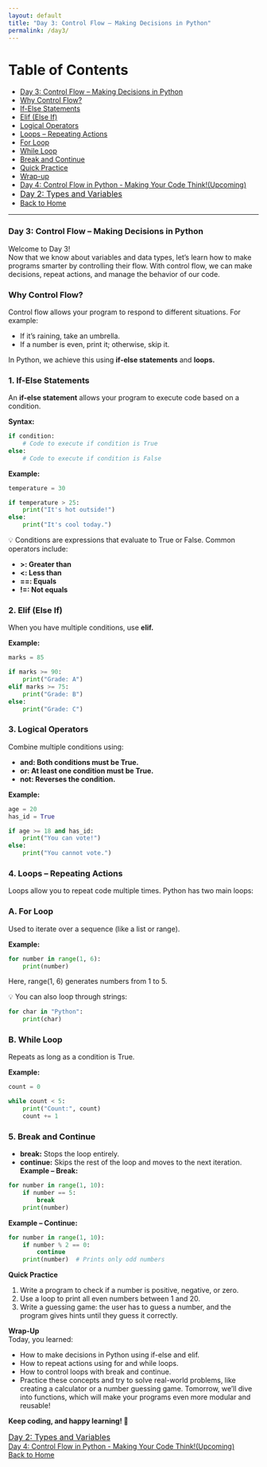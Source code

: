 ```yaml
---
layout: default
title: "Day 3: Control Flow – Making Decisions in Python"
permalink: /day3/
---
```


# Table of Contents
- [Day 3: Control Flow – Making Decisions in Python](#Control-Flow)
- [Why Control Flow?](#Why-Control-Flow)
- [If-Else Statements](#If-Else)
- [Elif (Else If)](#Else-If)
- [Logical Operators](#Logical-Operators)
- [Loops – Repeating Actions](#Loops)
- [For Loop](#For-Loop)
- [While Loop](#While-Loop)
- [Break and Continue](#Break-and-Continue)
- [Quick Practice](#practice)
- [Wrap-up](#Wrap-Up)
- [Day 4: Control Flow in Python - Making Your Code Think!(Upcoming)](day4/)
- <a href="{{ site.baseurl }}/day2/" style="font-size: 16px;"> Day 2: Types and Variables</a>
- <a href="{{ site.baseurl }}/">Back to Home</a>

---

### Day 3: Control Flow – Making Decisions in Python <a name="Control-Flow"></a>
Welcome to Day 3!  
Now that we know about variables and data types, let’s learn how to make programs smarter by controlling their flow. With control flow, we can make decisions, repeat actions, and manage the behavior of our code.

### Why Control Flow? <a name="Why-Control-Flow"></a>
Control flow allows your program to respond to different situations. For example:

- If it’s raining, take an umbrella.
- If a number is even, print it; otherwise, skip it.

In Python, we achieve this using **if-else statements** and **loops.**

### 1. If-Else Statements <a name="If-Else"></a>  
An **if-else statement** allows your program to execute code based on a condition.

**Syntax:**  
``` python
if condition:
    # Code to execute if condition is True
else:
    # Code to execute if condition is False
```

**Example:**  
```python
temperature = 30

if temperature > 25:
    print("It's hot outside!")
else:
    print("It's cool today.")
```

💡 Conditions are expressions that evaluate to True or False. Common operators include:

- **>: Greater than**
- **<: Less than**
- **==: Equals**
- **!=: Not equals**

### 2. Elif (Else If)  <a name="Else-If"></a>  
When you have multiple conditions, use **elif.**

**Example:**  
```python
marks = 85

if marks >= 90:
    print("Grade: A")
elif marks >= 75:
    print("Grade: B")
else:
    print("Grade: C")
```

### 3. Logical Operators  <a name="Logical-Operators"></a>  
Combine multiple conditions using:  

- **and: Both conditions must be True.**
- **or: At least one condition must be True.**
- **not: Reverses the condition.**

**Example:**  
```python
age = 20
has_id = True

if age >= 18 and has_id:
    print("You can vote!")
else:
    print("You cannot vote.")
```

### 4. Loops – Repeating Actions <a name="Loops"></a>  
Loops allow you to repeat code multiple times. Python has two main loops:

### A. For Loop <a name="For-Loop"></a>  
Used to iterate over a sequence (like a list or range).

**Example:**  
```python
for number in range(1, 6):
    print(number)
```

Here, range(1, 6) generates numbers from 1 to 5.

💡 You can also loop through strings:
```python
for char in "Python":
    print(char)
```

### B. While Loop <a name="While-Loop"></a>  
Repeats as long as a condition is True.

**Example:**
```python
count = 0

while count < 5:
    print("Count:", count)
    count += 1
```

### 5. Break and Continue  <a name="Break-and-Continue"></a>  
- **break:** Stops the loop entirely.
- **continue:** Skips the rest of the loop and moves to the next iteration.  
**Example – Break:**  
```python
for number in range(1, 10):
    if number == 5:
        break
    print(number)
```

**Example – Continue:**  
```python
for number in range(1, 10):
    if number % 2 == 0:
        continue
    print(number)  # Prints only odd numbers
```

**Quick Practice**  <a name="practice"></a>   
1. Write a program to check if a number is positive, negative, or zero.  
2. Use a loop to print all even numbers between 1 and 20.  
3. Write a guessing game: the user has to guess a number, and the program gives hints until they guess it correctly.  

**Wrap-Up**  <a name="Wrap-Up"></a>  
Today, you learned:  

- How to make decisions in Python using if-else and elif.  
- How to repeat actions using for and while loops.  
- How to control loops with break and continue.  
- Practice these concepts and try to solve real-world problems, like creating a calculator or a number guessing game. Tomorrow, we’ll dive into functions, which will make your programs even more modular and reusable!

**Keep coding, and happy learning! 🚀**

<a href="{{ site.baseurl }}/day2/" style="font-size: 16px;"> Day 2: Types and Variables</a>   
[Day 4: Control Flow in Python - Making Your Code Think!(Upcoming)](day4/)   
<a href="{{ site.baseurl }}/">Back to Home</a> 
